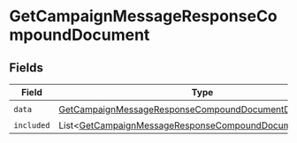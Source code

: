 # GetCampaignMessageResponseCompoundDocument


## Fields

| Field                                                                                                                                      | Type                                                                                                                                       | Required                                                                                                                                   | Description                                                                                                                                |
| ------------------------------------------------------------------------------------------------------------------------------------------ | ------------------------------------------------------------------------------------------------------------------------------------------ | ------------------------------------------------------------------------------------------------------------------------------------------ | ------------------------------------------------------------------------------------------------------------------------------------------ |
| `data`                                                                                                                                     | [GetCampaignMessageResponseCompoundDocumentData](../../models/components/GetCampaignMessageResponseCompoundDocumentData.md)                | :heavy_check_mark:                                                                                                                         | N/A                                                                                                                                        |
| `included`                                                                                                                                 | List\<[GetCampaignMessageResponseCompoundDocumentIncluded](../../models/components/GetCampaignMessageResponseCompoundDocumentIncluded.md)> | :heavy_minus_sign:                                                                                                                         | N/A                                                                                                                                        |